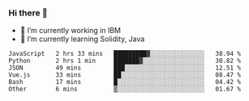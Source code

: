 ### Hi there 👋

<!--
**mathcodeman/mathcodeman** is a ✨ _special_ ✨ repository because its `README.md` (this file) appears on your GitHub profile.

Here are some ideas to get you started:

- 🔭 I’m currently working on ...
- 🌱 I’m currently learning ...
- 👯 I’m looking to collaborate on ...
- 🤔 I’m looking for help with ...
- 💬 Ask me about ...
- 📫 How to reach me: ...
- 😄 Pronouns: ...
- ⚡ Fun fact: ...
-->

- 🔭 I’m currently working in IBM
- 🌱 I’m currently learning Solidity, Java

<!--START_SECTION:waka-->

```text
JavaScript   2 hrs 33 mins   █████████▓░░░░░░░░░░░░░░░   38.94 %
Python       2 hrs 1 min     ███████▓░░░░░░░░░░░░░░░░░   30.82 %
JSON         49 mins         ███░░░░░░░░░░░░░░░░░░░░░░   12.51 %
Vue.js       33 mins         ██░░░░░░░░░░░░░░░░░░░░░░░   08.47 %
Bash         17 mins         █░░░░░░░░░░░░░░░░░░░░░░░░   04.42 %
Other        6 mins          ▒░░░░░░░░░░░░░░░░░░░░░░░░   01.67 %
```

<!--END_SECTION:waka-->
